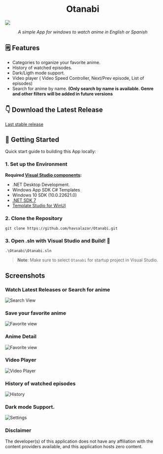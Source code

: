 <h1 align="center">Otanabi</h1>
<img align="center" src="https://github.com/havsalazar/Otanabi/blob/master/Otanabi/Assets/OtanabiHres.png?raw=true"
<br>
<p align="center">
	<em>A simple App for windows to watch anime in English or Spanish</em>
</p>


## :spiral_notepad: Features

 + Categories to organize your favorite anime.
 + History of watched episodes.
 + Dark/Ligth mode support.
 + Video player ( Video Speed Controller, Next/Prev episode, List of episodes)
 + Search for anime by name. **(Only search by name is available. Genre and other filters will be added in future versions**


## :point_down: Download the Latest Release
[Last stable release](https://github.com/havsalazar/Otanabi/releases/latest)


## :brain: Getting Started
Quick start guide to building this App locally:

### 1. Set up the Environment

 
**Required [Visual Studio components](https://learn.microsoft.com/en-us/windows/apps/windows-app-sdk/set-up-your-development-environment?tabs=cs-vs-community%2Ccpp-vs-community%2Cvs-2022-17-1-a%2Cvs-2022-17-1-b#required-workloads-and-components):**
- .NET Desktop Development.
- Windows App SDK C# Templates
- Windows 10 SDK (10.0.22621.0)
- [.NET SDK 7](https://dotnet.microsoft.com/en-us/download/dotnet)
- [Template Studio for WinUI](https://marketplace.visualstudio.com/items?itemName=TemplateStudio.TemplateStudioForWinUICs)

### 2. Clone the Repository 

```shell
git clone https://github.com/havsalazar/Otanabi.git
```


### 3. Open .sln with Visual Studio and Build! :wrench:
```shell
.\Otanabi\Otanabi.sln
```
>**Note**: Make sure to select `Otanabi` for startup project in Visual Studio.

 




## Screenshots 

###  Watch Latest Releases or Search for anime

![Search View](https://github.com/havsalazar/Otanabi/blob/dev/Screenshots/Search.png?raw=true)

### Save your favorite anime

![Favorite view](https://github.com/havsalazar/Otanabi/blob/dev/Screenshots/Favorites.png?raw=true)

### Anime Detail

![Favorite view](https://github.com/havsalazar/Otanabi/blob/dev/Screenshots/Detail.png?raw=true)


### Video Player

![Video Player](https://github.com/havsalazar/Otanabi/blob/dev/Screenshots/Player.png?raw=true)

### History of watched episodes

![History](https://github.com/havsalazar/Otanabi/blob/dev/Screenshots/History.png?raw=true)

### Dark mode Support.

![Settings](https://github.com/havsalazar/Otanabi/blob/dev/Screenshots/Settings.png?raw=true)

### Disclaimer

The developer(s) of this application does not have any affiliation with the content providers available, and this application hosts zero content.

